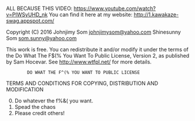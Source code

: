 ALL BECAUSE THIS VIDEO: https://www.youtube.com/watch?v=PIWSyUHD_nk
You can find it here at my website: http://1.kawakaze-swag.appspot.com/


 Copyright (C) 2016 Johnjimy Som <johnjimysom@yahoo.com>
                    Shinesunny Som <som.sunny@yahoo.com>

This work is free. You can redistribute it and/or modify it under the
terms of the Do What The F$(% You Want To Public License, Version 2,
as published by Sam Hocevar. See http://www.wtfpl.net/ for more details.

            DO WHAT THE F^(% YOU WANT TO PUBLIC LICENSE
   TERMS AND CONDITIONS FOR COPYING, DISTRIBUTION AND MODIFICATION

  0. Do whatever the f%&( you want.
  1. Spead the chaos
  2. Please credit others!
